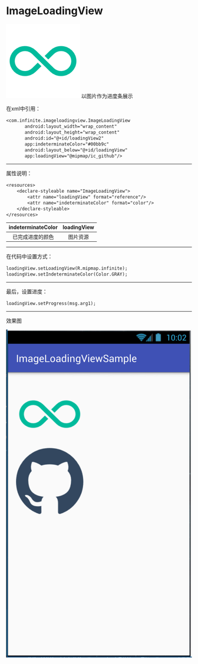 # ImageLoadingView
![](https://github.com/infinite-Zh/ImageLoadingView/raw/master/app/src/main/res/mipmap-hdpi/infinite.png)
以图片作为进度条展示


在xml中引用：
```
<com.infinite.imageloadingview.ImageLoadingView
       android:layout_width="wrap_content"
       android:layout_height="wrap_content"
       android:id="@+id/loadingView2"
       app:indeterminateColor="#00bb9c"
       android:layout_below="@+id/loadingView"
       app:loadingView="@mipmap/ic_github"/>
```
---
属性说明：
```
<resources>
    <declare-styleable name="ImageLoadingView">
        <attr name="loadingView" format="reference"/>
        <attr name="indeterminateColor" format="color"/>
    </declare-styleable>
</resources>
```

|indeterminateColor|loadingView|
|:-:|:-:|
|已完成进度的颜色|图片资源|

---
在代码中设置方式：

```
loadingView.setLoadingView(R.mipmap.infinite);
loadingView.setIndeterminateColor(Color.GRAY);
```
---
最后，设置进度：

```
loadingView.setProgress(msg.arg1);
```
---

效果图

![](https://github.com/infinite-Zh/ImageLoadingView/raw/master/GIF.gif)
